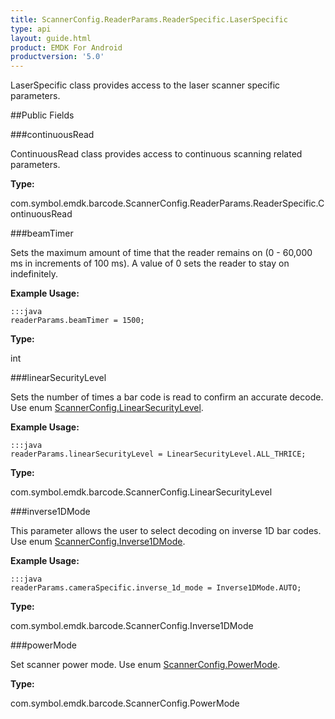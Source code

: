 ```yaml
---
title: ScannerConfig.ReaderParams.ReaderSpecific.LaserSpecific
type: api
layout: guide.html
product: EMDK For Android
productversion: '5.0'
---
```



LaserSpecific class provides access to the laser scanner specific parameters.

##Public Fields

###continuousRead

ContinuousRead class provides access to continuous scanning related parameters.

**Type:**

com.symbol.emdk.barcode.ScannerConfig.ReaderParams.ReaderSpecific.ContinuousRead

###beamTimer

Sets the maximum amount of time that the reader remains on (0 - 60,000 ms in increments of 100 ms). 
 A value of 0 sets the reader to stay on indefinitely.
 
 

**Example Usage:**
	
	:::java	
	readerParams.beamTimer = 1500;


**Type:**

int

###linearSecurityLevel

Sets the number of times a bar code is read to confirm an accurate decode.
 Use enum [ ScannerConfig.LinearSecurityLevel](../ScannerConfig-LinearSecurityLevel).
 
 

**Example Usage:**
	
	:::java	
	readerParams.linearSecurityLevel = LinearSecurityLevel.ALL_THRICE;


**Type:**

com.symbol.emdk.barcode.ScannerConfig.LinearSecurityLevel

###inverse1DMode

This parameter allows the user to select decoding on inverse 1D bar codes.
 Use enum [ ScannerConfig.Inverse1DMode](../ScannerConfig-Inverse1DMode).
 
 

**Example Usage:**
	
	:::java	
	readerParams.cameraSpecific.inverse_1d_mode = Inverse1DMode.AUTO;


**Type:**

com.symbol.emdk.barcode.ScannerConfig.Inverse1DMode

###powerMode

Set scanner power mode.
 Use enum [ ScannerConfig.PowerMode](../ScannerConfig-PowerMode).

**Type:**

com.symbol.emdk.barcode.ScannerConfig.PowerMode



